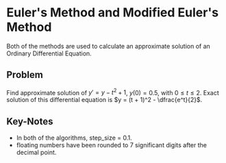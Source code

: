 # Euler's Method and Modified Euler's Method

Both of the methods are used to calculate an approximate solution of an Ordinary Differential Equation.

## Problem
Find approximate solution of $y' = y - t^2 + 1$, $y(0) = 0.5$, with $0 \leq t \leq 2$. Exact solution of this differential equation is $y = (t + 1)^2 - \dfrac{e^t}{2}$.

## Key-Notes
- In both of the algorithms, step_size = 0.1.
- floating numbers have been rounded to 7 significant digits after the decimal point.
